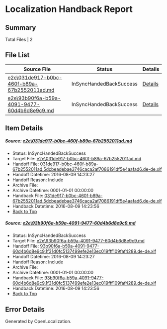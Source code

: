 # <a name='report-top'></a> Localization Handback Report

## Summary
 Total Files | 2

## File List
 Source File | Status | Details 
 ----------- | ------ | ------- 
 [e2e\031de917-b0bc-460f-b89a-67b2552011ad.md](https://github.com/OpenLocalizationTestOrg/oltest/blob/66ee4f99a9e05858d2fcfc30cbc20beba3d57077/e2e/031de917-b0bc-460f-b89a-67b2552011ad.md) | InSyncHandedBackSuccess | [Details](#968a70206218686c36080940912e749bf97d294a1)
 [e2e\93b90f6a-b59a-4091-9477-60d4b6d8e9c9.md](https://github.com/OpenLocalizationTestOrg/oltest/blob/66ee4f99a9e05858d2fcfc30cbc20beba3d57077/e2e/93b90f6a-b59a-4091-9477-60d4b6d8e9c9.md) | InSyncHandedBackSuccess | [Details](#60ab87d4591d1a39287590ebdd8752a641056b275)

## Item Details
##### <a name='968a70206218686c36080940912e749bf97d294a1'></a> Source: [e2e\031de917-b0bc-460f-b89a-67b2552011ad.md](https://github.com/OpenLocalizationTestOrg/oltest/blob/66ee4f99a9e05858d2fcfc30cbc20beba3d57077/e2e/031de917-b0bc-460f-b89a-67b2552011ad.md)
* Status: InSyncHandedBackSuccess
* Target File: [e2e\031de917-b0bc-460f-b89a-67b2552011ad.md](https://github.com/OpenLocalizationTestOrg/ol-test-dede/blob/7e5ce191bcb564d8d8606c6297257c0bf067822e/e2e/031de917-b0bc-460f-b89a-67b2552011ad.md)
* Handoff File: [031de917-b0bc-460f-b89a-67b2552011ad.5dcbeadebae3746caca2af7086191df5e4aafad6.de-de.xlf](https://github.com/OpenLocalizationTestOrg/olhandoff-e2e/blob/8150f91bc21b0c94053788b6369bb19bb5084bee/ol-handoff/OpenLocalizationTestOrg/ol-test-dede/ci/031de917-b0bc-460f-b89a-67b2552011ad.5dcbeadebae3746caca2af7086191df5e4aafad6.de-de.xlf)
* Handoff Datetime: 2016-08-09 14:23:27
* Handoff Reason: Include
* Archive File: 
* Archive Datetime: 0001-01-01 00:00:00
* Handback File: [031de917-b0bc-460f-b89a-67b2552011ad.5dcbeadebae3746caca2af7086191df5e4aafad6.de-de.xlf](https://github.com/OpenLocalizationTestOrg/olhandback-e2e/blob/db50f33ca29aa4cd66623026b806d9dc09f65260/ol-handback/OpenLocalizationTestOrg/ol-test-dede/ci/031de917-b0bc-460f-b89a-67b2552011ad.5dcbeadebae3746caca2af7086191df5e4aafad6.de-de.xlf)
* Handback Datetime: 2016-08-09 14:23:56
* [Back to Top](#report-top)

##### <a name='60ab87d4591d1a39287590ebdd8752a641056b275'></a> Source: [e2e\93b90f6a-b59a-4091-9477-60d4b6d8e9c9.md](https://github.com/OpenLocalizationTestOrg/oltest/blob/66ee4f99a9e05858d2fcfc30cbc20beba3d57077/e2e/93b90f6a-b59a-4091-9477-60d4b6d8e9c9.md)
* Status: InSyncHandedBackSuccess
* Target File: [e2e\93b90f6a-b59a-4091-9477-60d4b6d8e9c9.md](https://github.com/OpenLocalizationTestOrg/ol-test-dede/blob/7e5ce191bcb564d8d8606c6297257c0bf067822e/e2e/93b90f6a-b59a-4091-9477-60d4b6d8e9c9.md)
* Handoff File: [93b90f6a-b59a-4091-9477-60d4b6d8e9c9.1f31d0fc5137499efe2e13ec019fff109faf4289.de-de.xlf](https://github.com/OpenLocalizationTestOrg/olhandoff-e2e/blob/8150f91bc21b0c94053788b6369bb19bb5084bee/ol-handoff/OpenLocalizationTestOrg/ol-test-dede/ci/93b90f6a-b59a-4091-9477-60d4b6d8e9c9.1f31d0fc5137499efe2e13ec019fff109faf4289.de-de.xlf)
* Handoff Datetime: 2016-08-09 14:23:27
* Handoff Reason: Include
* Archive File: 
* Archive Datetime: 0001-01-01 00:00:00
* Handback File: [93b90f6a-b59a-4091-9477-60d4b6d8e9c9.1f31d0fc5137499efe2e13ec019fff109faf4289.de-de.xlf](https://github.com/OpenLocalizationTestOrg/olhandback-e2e/blob/db50f33ca29aa4cd66623026b806d9dc09f65260/ol-handback/OpenLocalizationTestOrg/ol-test-dede/ci/93b90f6a-b59a-4091-9477-60d4b6d8e9c9.1f31d0fc5137499efe2e13ec019fff109faf4289.de-de.xlf)
* Handback Datetime: 2016-08-09 14:23:56
* [Back to Top](#report-top)


## Error Details

Generated by OpenLocalization.
